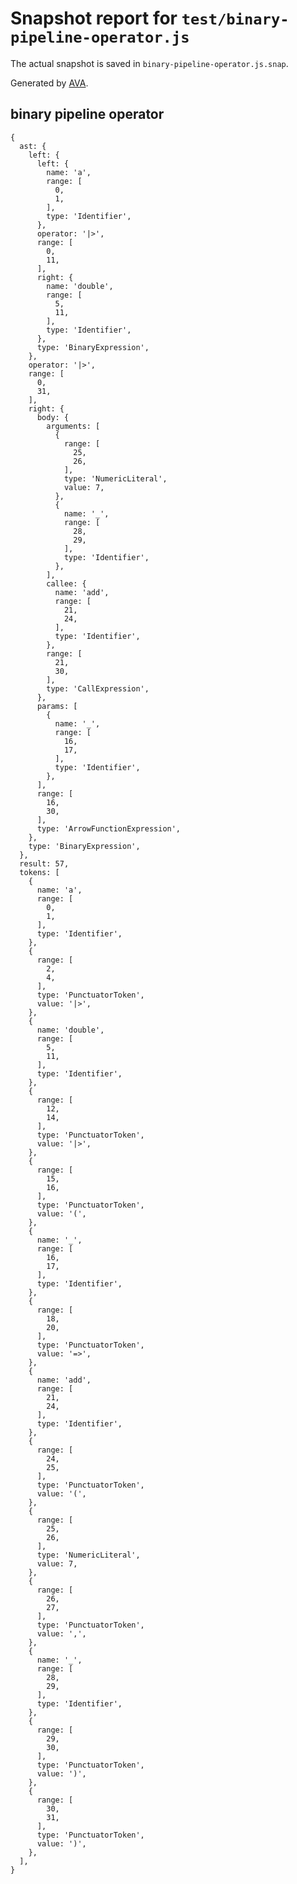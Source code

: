# Snapshot report for `test/binary-pipeline-operator.js`

The actual snapshot is saved in `binary-pipeline-operator.js.snap`.

Generated by [AVA](https://ava.li).

## binary pipeline operator

    {
      ast: {
        left: {
          left: {
            name: 'a',
            range: [
              0,
              1,
            ],
            type: 'Identifier',
          },
          operator: '|>',
          range: [
            0,
            11,
          ],
          right: {
            name: 'double',
            range: [
              5,
              11,
            ],
            type: 'Identifier',
          },
          type: 'BinaryExpression',
        },
        operator: '|>',
        range: [
          0,
          31,
        ],
        right: {
          body: {
            arguments: [
              {
                range: [
                  25,
                  26,
                ],
                type: 'NumericLiteral',
                value: 7,
              },
              {
                name: '_',
                range: [
                  28,
                  29,
                ],
                type: 'Identifier',
              },
            ],
            callee: {
              name: 'add',
              range: [
                21,
                24,
              ],
              type: 'Identifier',
            },
            range: [
              21,
              30,
            ],
            type: 'CallExpression',
          },
          params: [
            {
              name: '_',
              range: [
                16,
                17,
              ],
              type: 'Identifier',
            },
          ],
          range: [
            16,
            30,
          ],
          type: 'ArrowFunctionExpression',
        },
        type: 'BinaryExpression',
      },
      result: 57,
      tokens: [
        {
          name: 'a',
          range: [
            0,
            1,
          ],
          type: 'Identifier',
        },
        {
          range: [
            2,
            4,
          ],
          type: 'PunctuatorToken',
          value: '|>',
        },
        {
          name: 'double',
          range: [
            5,
            11,
          ],
          type: 'Identifier',
        },
        {
          range: [
            12,
            14,
          ],
          type: 'PunctuatorToken',
          value: '|>',
        },
        {
          range: [
            15,
            16,
          ],
          type: 'PunctuatorToken',
          value: '(',
        },
        {
          name: '_',
          range: [
            16,
            17,
          ],
          type: 'Identifier',
        },
        {
          range: [
            18,
            20,
          ],
          type: 'PunctuatorToken',
          value: '=>',
        },
        {
          name: 'add',
          range: [
            21,
            24,
          ],
          type: 'Identifier',
        },
        {
          range: [
            24,
            25,
          ],
          type: 'PunctuatorToken',
          value: '(',
        },
        {
          range: [
            25,
            26,
          ],
          type: 'NumericLiteral',
          value: 7,
        },
        {
          range: [
            26,
            27,
          ],
          type: 'PunctuatorToken',
          value: ',',
        },
        {
          name: '_',
          range: [
            28,
            29,
          ],
          type: 'Identifier',
        },
        {
          range: [
            29,
            30,
          ],
          type: 'PunctuatorToken',
          value: ')',
        },
        {
          range: [
            30,
            31,
          ],
          type: 'PunctuatorToken',
          value: ')',
        },
      ],
    }
